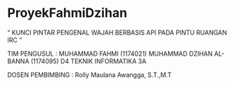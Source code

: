 # ProyekFahmiDzihan

“ KUNCI PINTAR PENGENAL WAJAH BERBASIS API PADA PINTU
RUANGAN IRC ”

TIM PENGUSUL :
MUHAMMAD FAHMI (1174021)
MUHAMMAD DZIHAN AL-BANNA (1174095)
D4 TEKNIK INFORMATIKA 3A

DOSEN PEMBIMBING :
Rolly Maulana Awangga, S.T.,M.T

